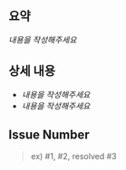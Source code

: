 ## 요약
*내용을 작성해주세요*

## 상세 내용
- *내용을 작성해주세요*
- *내용을 작성해주세요*

## Issue Number
<!-- 연관된 이슈는 #넘버, 해결된 이슈는 resolved #넘버 -->
> ex) #1, #2, resolved #3
